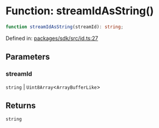# Function: streamIdAsString()

```ts
function streamIdAsString(streamId): string;
```

Defined in: [packages/sdk/src/id.ts:27](https://github.com/towns-protocol/towns/blob/0db1fd0ac7258e8db8cedfb6183e8eade8284fa1/packages/sdk/src/id.ts#L27)

## Parameters

### streamId

`string` | `Uint8Array`\<`ArrayBufferLike`\>

## Returns

`string`
